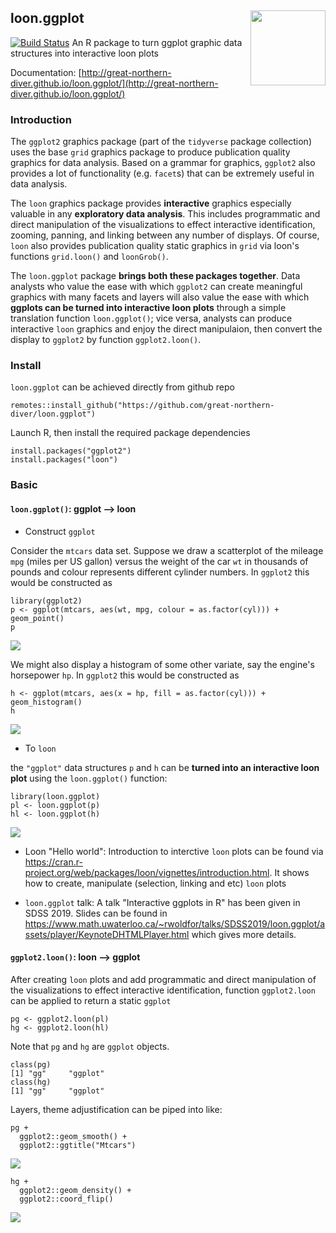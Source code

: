 
## loon.ggplot  <img src="man/figures/logo.png" align="right" width="120" />

[![Build Status](https://travis-ci.org/great-northern-diver/loon.ggplot.svg?branch=master)](https://travis-ci.org/great-northern-diver/loon.ggplot)
An R package to turn ggplot graphic data structures into interactive loon plots


Documentation: [http://great-northern-diver.github.io/loon.ggplot/](http://great-northern-diver.github.io/loon.ggplot/)

### Introduction

The `ggplot2` graphics package (part of the `tidyverse` package collection) uses the base `grid` graphics package to produce publication quality graphics for data analysis.  Based on a grammar for graphics, `ggplot2` also provides a lot of functionality (e.g. `facet`s) that can be extremely useful in data analysis.

The `loon` graphics package provides **interactive** graphics especially valuable in any **exploratory data analysis**.  This includes programmatic and direct manipulation of the visualizations to effect interactive identification, zooming, panning, and linking between any number of displays. Of course, `loon` also provides publication quality static graphics in `grid` via loon's functions `grid.loon()` and `loonGrob()`.

The `loon.ggplot` package **brings both these packages together**. Data analysts who value the ease with which `ggplot2` can create meaningful graphics with many facets and layers will also value the ease with which **ggplots can be turned into interactive loon plots** through a simple translation function `loon.ggplot()`; vice versa, analysts can produce interactive `loon` graphics and enjoy the direct manipulaion, then convert the display to `ggplot2` by function `ggplot2.loon()`.

### Install

`loon.ggplot` can be achieved directly from github repo

```
remotes::install_github("https://github.com/great-northern-diver/loon.ggplot")
```

Launch R, then install the required package dependencies

```
install.packages("ggplot2")
install.packages("loon")
```

### Basic

#### `loon.ggplot()`: ggplot --> loon

* Construct `ggplot`

Consider the `mtcars` data set. Suppose we draw a scatterplot of the mileage `mpg` (miles per US gallon) versus the weight of the car `wt` in thousands of pounds and colour represents different cylinder numbers. In `ggplot2` this would be constructed as

```
library(ggplot2)
p <- ggplot(mtcars, aes(wt, mpg, colour = as.factor(cyl))) + geom_point()
p
```
![](man/figures/mtcarsScatterPlot.png)

We might also display a histogram of some other variate, say the engine's horsepower `hp`.  In `ggplot2` this would be constructed as
```
h <- ggplot(mtcars, aes(x = hp, fill = as.factor(cyl))) + geom_histogram()
h
```
![](man/figures/hpHistogram.png)

* To `loon`

the `"ggplot"` data structures `p` and `h` can be **turned into an interactive loon plot** using the `loon.ggplot()` function:

```
library(loon.ggplot)
pl <- loon.ggplot(p)
hl <- loon.ggplot(h)
```
![](man/figures/scatterAndHist.gif)

  + Loon "Hello world": Introduction to interctive `loon` plots can be found via  https://cran.r-project.org/web/packages/loon/vignettes/introduction.html. It shows how to create, manipulate (selection, linking and etc) `loon` plots
    
  + `loon.ggplot` talk: A talk "Interactive ggplots in R" has been given in SDSS 2019. Slides can be found in https://www.math.uwaterloo.ca/~rwoldfor/talks/SDSS2019/loon.ggplot/assets/player/KeynoteDHTMLPlayer.html which gives more details.

#### `ggplot2.loon()`: loon --> ggplot

After creating `loon` plots and add programmatic and direct manipulation of the visualizations to effect interactive identification, function `ggplot2.loon` can be applied to return a static `ggplot`

```
pg <- ggplot2.loon(pl)
hg <- ggplot2.loon(hl)
```

Note that `pg` and `hg` are `ggplot` objects. 

```
class(pg)
[1] "gg"     "ggplot"
class(hg)
[1] "gg"     "ggplot"
```

Layers, theme adjustification can be piped into like:

```
pg + 
  ggplot2::geom_smooth() + 
  ggplot2::ggtitle("Mtcars")
```
![](man/figures/mtcarsAddSmooth.png)

```
hg + 
  ggplot2::geom_density() + 
  ggplot2::coord_flip()
```
![](man/figures/hpAddDensity.png)
